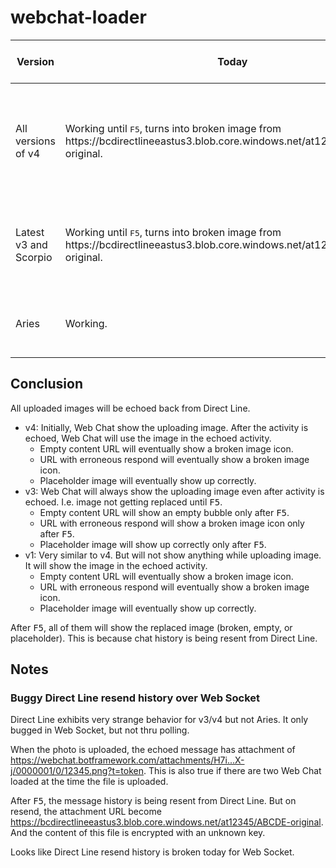 # webchat-loader

<table>
  <thead>
    <tr>
      <th>Version</th>
      <th>Today</th>
      <th>No `contentUrl`</th>
      <th>`contentUrl` of 401</th>
      <th>A placeholder `contentUrl`</th>
    </tr>
  </thead>
  <tbody>
    <tr>
      <td>All versions of v4</td>
      <td>Working until <kbd>F5</kbd>, turns into broken image from https://bcdirectlineeastus3.blob.core.windows.net/at12345/a1b2c3d-original.</td>
      <td>Shortly after upload, turns into broken image. <kbd>F5</kbd> will continue to show broken image.</td>
      <td>Shortly after upload, turns into broken image. <kbd>F5</kbd> will continue to show broken image.</td>
      <td>Shortly after upload, turns into placeholder image. <kbd>F5</kbd> will continue to show placeholder image.</td>
    </tr>
    <tr>
      <td>Latest v3 and Scorpio</td>
      <td>Working until <kbd>F5</kbd>, turns into broken image from https://bcdirectlineeastus3.blob.core.windows.net/at12345/a1b2c3d-original.</td>
      <td>Show uploaded photo. After <kbd>F5</kbd>, turns into broken image.</td>
      <td>Show uploaded photo. After <kbd>F5</kbd>, turns into broken image.</td>
      <td>Show uploaded photo. After <kbd>F5</kbd>, turns into placeholder image.</td>
    </tr>
    <tr>
      <td>Aries</td>
      <td>Working.</td>
      <td>Shortly after upload, turns into broken image.</td>
      <td>Shortly after upload, turns into broken image.</td>
      <td>Shortly after upload, turns into placeholder image.</td>
    </tr>
  </tbody>
</table>

## Conclusion

All uploaded images will be echoed back from Direct Line.

- v4: Initially, Web Chat show the uploading image. After the activity is echoed, Web Chat will use the image in the echoed activity.
   - Empty content URL will eventually show a broken image icon.
   - URL with erroneous respond will eventually show a broken image icon.
   - Placeholder image will eventually show up correctly.
- v3: Web Chat will always show the uploading image even after activity is echoed. I.e. image not getting replaced until <kbd>F5</kbd>.
   - Empty content URL will show an empty bubble only after <kbd>F5</kbd>.
   - URL with erroneous respond will show a broken image icon only after <kbd>F5</kbd>.
   - Placeholder image will show up correctly only after <kbd>F5</kbd>.
- v1: Very similar to v4. But will not show anything while uploading image. It will show the image in the echoed activity.
   - Empty content URL will eventually show a broken image icon.
   - URL with erroneous respond will eventually show a broken image icon.
   - Placeholder image will eventually show up correctly.

After <kbd>F5</kbd>, all of them will show the replaced image (broken, empty, or placeholder). This is because chat history is being resent from Direct Line.

## Notes

### Buggy Direct Line resend history over Web Socket

Direct Line exhibits very strange behavior for v3/v4 but not Aries. It only bugged in Web Socket, but not thru polling.

When the photo is uploaded, the echoed message has attachment of https://webchat.botframework.com/attachments/H7i...X-j/0000001/0/12345.png?t=token. This is also true if there are two Web Chat loaded at the time the file is uploaded.

After <kbd>F5</kbd>, the message history is being resent from Direct Line. But on resend, the attachment URL become https://bcdirectlineeastus3.blob.core.windows.net/at12345/ABCDE-original. And the content of this file is encrypted with an unknown key.

Looks like Direct Line resend history is broken today for Web Socket.
